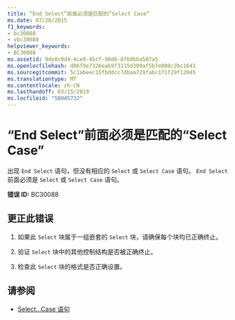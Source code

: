 ```yaml
---
title: “End Select”前面必须是匹配的“Select Case”
ms.date: 07/20/2015
f1_keywords:
- bc30088
- vbc30088
helpviewer_keywords:
- BC30088
ms.assetid: 9de8c0d4-4ce9-45cf-98d6-8f68bba507a5
ms.openlocfilehash: d06f9e7326eab9f3115d309af5b7e088c2bc1641
ms.sourcegitcommit: 5c1abeec15fbddcc7dbaa729fabc1f1f29f12045
ms.translationtype: MT
ms.contentlocale: zh-CN
ms.lasthandoff: 03/15/2019
ms.locfileid: "58045732"
---
```

# <a name="end-select-must-be-preceded-by-a-matching-select-case"></a>“End Select”前面必须是匹配的“Select Case”
出现 `End Select` 语句，但没有相应的 `Select` 或 `Select Case` 语句。 `End Select` 前面必须是 `Select` 或 `Select Case` 语句。  
  
 **错误 ID:** BC30088  
  
## <a name="to-correct-this-error"></a>更正此错误  
  
1.  如果此 `Select` 块属于一组嵌套的 `Select` 块，请确保每个块均已正确终止。  
  
2.  验证 `Select` 块中的其他控制结构是否被正确终止。  
  
3.  检查此 `Select` 块的格式是否正确设置。  
  
## <a name="see-also"></a>请参阅

- [Select...Case 语句](../../visual-basic/language-reference/statements/select-case-statement.md)
